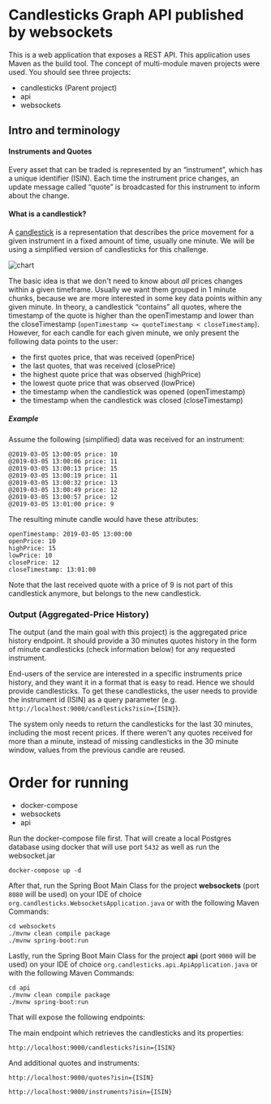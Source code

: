 # Candlesticks Graph API published by websockets

This is a web application that exposes a REST API. This application uses Maven as the build tool. The concept of multi-module maven projects were used.
You should see three projects:
- candlesticks (Parent project)
- api
- websockets

## Intro and terminology

#### Instruments and Quotes
Every asset that can be traded is represented by an “instrument”, which has a unique identifier (ISIN).
Each time the instrument price changes, an update message called “quote” is broadcasted for this instrument to inform about the change.

#### What is a candlestick?
A [candlestick](https://en.wikipedia.org/wiki/Candlestick_chart) is a representation that describes the price movement for a given instrument in a fixed amount of time, usually one minute.
We will be using a simplified version of candlesticks for this challenge.

![chart](https://t4.ftcdn.net/jpg/02/79/65/79/360_F_279657943_FALhJZ6g4shXyfqMIRifp1l6lhiwhbwm.jpg)

The basic idea is that we don't need to know about _all_ prices changes within a given timeframe.
Usually we want them grouped in 1 minute chunks, because we are more interested in some key data points within any given minute.
In theory, a candlestick “contains” all quotes, where the timestamp of the quote is higher than the openTimestamp and lower than the closeTimestamp (`openTimestamp <= quoteTimestamp < closeTimestamp`).
However, for each candle for each given minute, we only present the following data points to the user:
- the first quotes price, that was received (openPrice)
- the last quotes, that was received (closePrice)
- the highest quote price that was observed (highPrice)
- the lowest quote price that was observed (lowPrice)
- the timestamp when the candlestick was opened (openTimestamp)
- the timestamp when the candlestick was closed (closeTimestamp)

##### Example
Assume the following (simplified) data was received for an instrument:
```
@2019-03-05 13:00:05 price: 10
@2019-03-05 13:00:06 price: 11
@2019-03-05 13:00:13 price: 15
@2019-03-05 13:00:19 price: 11
@2019-03-05 13:00:32 price: 13
@2019-03-05 13:00:49 price: 12
@2019-03-05 13:00:57 price: 12
@2019-03-05 13:01:00 price: 9
```
The resulting minute candle would have these attributes:
```
openTimestamp: 2019-03-05 13:00:00
openPrice: 10
highPrice: 15
lowPrice: 10
closePrice: 12
closeTimestamp: 13:01:00
```
Note that the last received quote with a price of 9 is not part of this candlestick anymore, but belongs to the new candlestick.

### Output (Aggregated-Price History)
The output (and the main goal with this project) is the aggregated price history endpoint.
It should provide a 30 minutes quotes history in the form of minute candlesticks (check information below) for any requested instrument.

End-users of the service are interested in a specific instruments price history, and they want it in a format that is easy to read.
Hence we should provide candlesticks.
To get these candlesticks, the user needs to provide the instrument id (ISIN) as a query parameter (e.g. `http://localhost:9000/candlesticks?isin={ISIN}`).

The system only needs to return the candlesticks for the last 30 minutes, including the most recent prices.
If there weren't any quotes received for more than a minute, instead of missing candlesticks in the 30 minute window, values from the previous candle are reused.

# Order for running

- docker-compose
- websockets
- api

Run the docker-compose file first. That will create a local Postgres database using docker that will use port
`5432` as well as run the websocket.jar

``` 
docker-compose up -d
```

After that, run the Spring Boot Main Class for the project **websockets** (port `8080` will be used) on your IDE of choice `org.candlesticks.WebsocketsApplication.java` or
with the following Maven Commands:

``` 
cd websockets  
./mvnw clean compile package
./mvnw spring-boot:run    
```


Lastly, run the Spring Boot Main Class for the project **api** (port  `9000` will be used) on your IDE of choice `org.candlesticks.api.ApiApplication.java` or
with the following Maven Commands:

``` 
cd api  
./mvnw clean compile package
./mvnw spring-boot:run    
```

That will expose the following endpoints:

The main endpoint which retrieves the candlesticks and its properties:
```
http://localhost:9000/candlesticks?isin={ISIN}
```
And additional quotes and instruments:
```
http://localhost:9000/quotes?isin={ISIN}
```
```
http://localhost:9000/instruments?isin={ISIN}
```

